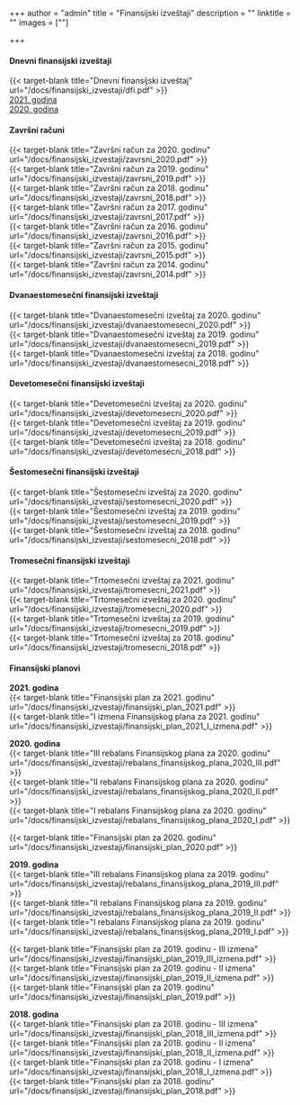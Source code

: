+++
author = "admin"
title = "Finansijski izveštaji"
description = ""
linktitle = ""
images = [""]

+++

#### Dnevni finansijski izveštaji

{{< target-blank title="Dnevni finansijski izveštaj" url="/docs/finansijski_izvestaji/dfi.pdf" >}}  
[2021. godina](/documents/finansijski_izvestaji/2021)  
[2020. godina](/documents/finansijski_izvestaji/2020)

#### Završni računi

{{< target-blank title="Završni račun za 2020. godinu" url="/docs/finansijski_izvestaji/zavrsni_2020.pdf" >}}  
{{< target-blank title="Završni račun za 2019. godinu" url="/docs/finansijski_izvestaji/zavrsni_2019.pdf" >}}  
{{< target-blank title="Završni račun za 2018. godinu" url="/docs/finansijski_izvestaji/zavrsni_2018.pdf" >}}  
{{< target-blank title="Završni račun za 2017. godinu" url="/docs/finansijski_izvestaji/zavrsni_2017.pdf" >}}  
{{< target-blank title="Završni račun za 2016. godinu" url="/docs/finansijski_izvestaji/zavrsni_2016.pdf" >}}  
{{< target-blank title="Završni račun za 2015. godinu" url="/docs/finansijski_izvestaji/zavrsni_2015.pdf" >}}  
{{< target-blank title="Završni račun za 2014. godinu" url="/docs/finansijski_izvestaji/zavrsni_2014.pdf" >}}

#### Dvanaestomesečni finansijski izveštaji

{{< target-blank title="Dvanaestomesečni izveštaj za 2020. godinu" url="/docs/finansijski_izvestaji/dvanaestomesecni_2020.pdf" >}}  
{{< target-blank title="Dvanaestomesečni izveštaj za 2019. godinu" url="/docs/finansijski_izvestaji/dvanaestomesecni_2019.pdf" >}}  
{{< target-blank title="Dvanaestomesečni izveštaj za 2018. godinu" url="/docs/finansijski_izvestaji/dvanaestomesecni_2018.pdf" >}}  

#### Devetomesečni finansijski izveštaji

{{< target-blank title="Devetomesečni izveštaj za 2020. godinu" url="/docs/finansijski_izvestaji/devetomesecni_2020.pdf" >}}  
{{< target-blank title="Devetomesečni izveštaj za 2019. godinu" url="/docs/finansijski_izvestaji/devetomesecni_2019.pdf" >}}  
{{< target-blank title="Devetomesečni izveštaj za 2018. godinu" url="/docs/finansijski_izvestaji/devetomesecni_2018.pdf" >}}  

#### Šestomesečni finansijski izveštaji

{{< target-blank title="Šestomesečni izveštaj za 2020. godinu" url="/docs/finansijski_izvestaji/sestomesecni_2020.pdf" >}}  
{{< target-blank title="Šestomesečni izveštaj za 2019. godinu" url="/docs/finansijski_izvestaji/sestomesecni_2019.pdf" >}}  
{{< target-blank title="Šestomesečni izveštaj za 2018. godinu" url="/docs/finansijski_izvestaji/sestomesecni_2018.pdf" >}}

#### Tromesečni finansijski izveštaji

{{< target-blank title="Trtomesečni izveštaj za 2021. godinu" url="/docs/finansijski_izvestaji/tromesecni_2021.pdf" >}}  
{{< target-blank title="Trtomesečni izveštaj za 2020. godinu" url="/docs/finansijski_izvestaji/tromesecni_2020.pdf" >}}  
{{< target-blank title="Trtomesečni izveštaj za 2019. godinu" url="/docs/finansijski_izvestaji/tromesecni_2019.pdf" >}}  
{{< target-blank title="Trtomesečni izveštaj za 2018. godinu" url="/docs/finansijski_izvestaji/tromesecni_2018.pdf" >}}

#### Finansijski planovi

**2021. godina**  
{{< target-blank title="Finansijski plan za 2021. godinu" url="/docs/finansijski_izvestaji/finansijski_plan_2021.pdf" >}}  
{{< target-blank title="I izmena Finansijskog plana za 2021. godinu" url="/docs/finansijski_izvestaji/finansijski_plan_2021_I_izmena.pdf" >}}  

**2020. godina**  
{{< target-blank title="III rebalans Finansijskog plana za 2020. godinu" url="/docs/finansijski_izvestaji/rebalans_finansijskog_plana_2020_III.pdf" >}}  
{{< target-blank title="II rebalans Finansijskog plana za 2020. godinu" url="/docs/finansijski_izvestaji/rebalans_finansijskog_plana_2020_II.pdf" >}}  
{{< target-blank title="I rebalans Finansijskog plana za 2020. godinu" url="/docs/finansijski_izvestaji/rebalans_finansijskog_plana_2020_I.pdf" >}}  

{{< target-blank title="Finansijski plan za 2020. godinu" url="/docs/finansijski_izvestaji/finansijski_plan_2020.pdf" >}}  

**2019. godina**  
{{< target-blank title="III rebalans Finansijskog plana za 2019. godinu" url="/docs/finansijski_izvestaji/rebalans_finansijskog_plana_2019_III.pdf" >}}  
{{< target-blank title="II rebalans Finansijskog plana za 2019. godinu" url="/docs/finansijski_izvestaji/rebalans_finansijskog_plana_2019_II.pdf" >}}  
{{< target-blank title="I rebalans Finansijskog plana za 2019. godinu" url="/docs/finansijski_izvestaji/rebalans_finansijskog_plana_2019_I.pdf" >}}  

{{< target-blank title="Finansijski plan za 2019. godinu - III izmena" url="/docs/finansijski_izvestaji/finansijski_plan_2019_III_izmena.pdf" >}}  
{{< target-blank title="Finansijski plan za 2019. godinu - II izmena" url="/docs/finansijski_izvestaji/finansijski_plan_2019_II_izmena.pdf" >}}  
{{< target-blank title="Finansijski plan za 2019. godinu" url="/docs/finansijski_izvestaji/finansijski_plan_2019.pdf" >}}  

**2018. godina**  
{{< target-blank title="Finansijski plan za 2018. godinu - III izmena" url="/docs/finansijski_izvestaji/finansijski_plan_2018_III_izmena.pdf" >}}  
{{< target-blank title="Finansijski plan za 2018. godinu - II izmena" url="/docs/finansijski_izvestaji/finansijski_plan_2018_II_izmena.pdf" >}}  
{{< target-blank title="Finansijski plan za 2018. godinu - I izmena" url="/docs/finansijski_izvestaji/finansijski_plan_2018_I_izmena.pdf" >}}  
{{< target-blank title="Finansijski plan za 2018. godinu" url="/docs/finansijski_izvestaji/finansijski_plan_2018.pdf" >}}
